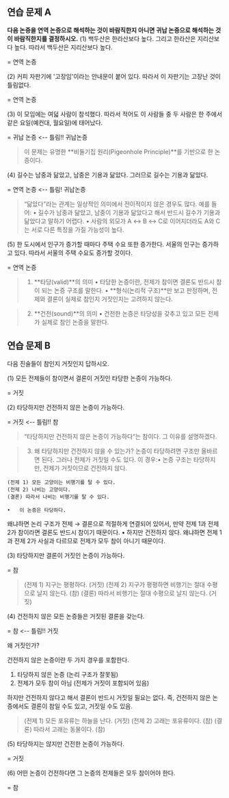 ## 연습 문제 A 

**다음 논증을 연역 논증으로 해석하는 것이 바람직한지 아니면 귀납 논증으로 해석하는 것이 바람직한지를 결정하시오.**
(1) 백두산은 한라산보다 높다. 그리고 한라산은 지리산보다 높다. 따라서 백두산은 지리산보다 높다.

= 연역 논증

(2) 커피 자판기에 '고장임'이라는 안내문이 붙어 있다. 따라서 이 자판기는 고장난 것이 틀림없다.

= 연역 논증

(3) 이 모임에는 여덟 사람이 참석했다. 따라서 적어도 이 사람들 중 두 사람은 한 주에서 같은 요일(예컨대, 월요일)에 태어났다.

= 귀납 논증 <-- 틀림!! 귀납논증

> 이 문제는 유명한 **비둘기집 원리(Pigeonhole Principle)**를 기반으로 한 논증이다.

(4) 길수는 남중과 닮았고, 남중은 기용과 닮았다. 그러므로 길수는 기용과 닮았다.

= 연역 논증 <-- 틀림! 귀납논증

> “닮았다”라는 관계는 일상적인 의미에서 전이적이지 않은 경우도 많다. 예를 들어:
•	길수가 남중과 닮았고, 남중이 기용과 닮았다고 해서 반드시 길수가 기용과 닮았다고 말하기 어렵다.
•	사람의 외모가 A ↔ B ↔ C로 이어지더라도 A와 C는 서로 다른 특징을 가질 가능성이 높다.

(5) 한 도시에서 인구가 증가할 때마다 주택 수요 또한 증가한다. 서울의 인구는 증가하고 있다. 따라서 서울의 주택 수요도 증가할 것이다.

= 연역 논증


> 1. **타당(valid)**의 의미
     •	타당한 논증이란, 전제가 참이면 결론도 반드시 참이 되는 논증 구조를 말한다.
     •	**형식(논리적 구조)**만 보고 판정하며, 전제와 결론이 실제로 참인지 거짓인지는 고려하지 않는다.

> 2. **건전(sound)**의 의미
     •	건전한 논증은 타당성을 갖추고 있고 모든 전제가 실제로 참인 논증을 말한다.

## 연습 문제 B
다음 진술들이 참인지 거짓인지 답하시오.

(1) 모든 전제들이 참이면서 결론이 거짓인 타당한 논증이 가능하다.

= 거짓

(2) 타당하지만 건전하지 않은 논증이 가능하다.

= 거짓 <-- 틀림!! 참

>“타당하지만 건전하지 않은 논증이 가능하다“는 참이다. 그 이유를 설명하겠다.


> 3. 왜 타당하지만 건전하지 않을 수 있는가? 
> 논증이 타당하려면 구조만 올바르면 된다. 그러나 전제가 거짓일 수도 있다. 이 경우:•	논증 구조는 타당하지만, 전제가 거짓이므로 건전하지 않다.

```
(전제 1) 모든 고양이는 비행기를 탈 수 있다.
(전제 2) 나비는 고양이다.
(결론) 따라서 나비는 비행기를 탈 수 있다.
```
	•	이 논증은 타당하다.
왜냐하면 논리 구조가 전제 → 결론으로 적절하게 연결되어 있어서, 만약 전제 1과 전제 2가 참이라면 결론도 반드시 참이기 때문이다.
•	하지만 건전하지 않다.
왜냐하면 전제 1과 전제 2가 사실과 다르므로 전제가 모두 참이 아니기 때문이다.


(3) 타당하지만 결론이 거짓인 논증이 가능하다.

= 참

> (전제 1) 지구는 평평하다. (거짓)
> (전제 2) 지구가 평평하면 비행기는 절대 수평으로 날지 않는다. (참)
> (결론) 따라서 비행기는 절대 수평으로 날지 않는다. (거짓)

(4) 건전하지 않은 모든 논증들은 거짓된 결론을 갖는다.

= 참 <-- 틀림!! 거짓

왜 거짓인가?

건전하지 않은 논증이란 두 가지 경우를 포함한다.
1.	타당하지 않은 논증 (논리 구조가 잘못됨)
2.	전제가 모두 참이 아님 (전제가 거짓이 포함되어 있음)

하지만 건전하지 않다고 해서 결론이 반드시 거짓일 필요는 없다.
즉, 건전하지 않은 논증에서도 결론이 참일 수도 있고, 거짓일 수도 있음.

> (전제 1) 모든 포유류는 하늘을 난다. (거짓)
> (전제 2) 고래는 포유류이다. (참)
> (결론) 따라서 고래는 동물이다. (참)


(5) 타당하지는 않지만 건전한 논증이 가능하다.

= 거짓

(6) 어떤 논증이 건전하다면 그 논증의 전제들은 모두 참이어야 한다.

= 참